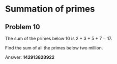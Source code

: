 # Summation of primes

## Problem 10

The sum of the primes below 10 is 2 + 3 + 5 + 7 = 17.

Find the sum of all the primes below two million.

Answer: **142913828922**
